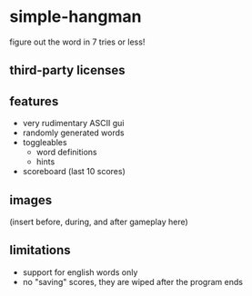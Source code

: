 # simple-hangman
figure out the word in 7 tries or less! 

## third-party licenses

## features
- very rudimentary ASCII gui
- randomly generated words
- toggleables
    - word definitions
    - hints
- scoreboard (last 10 scores)

## images
(insert before, during, and after gameplay here)


## limitations
- support for english words only
- no "saving" scores, they are wiped after the program ends